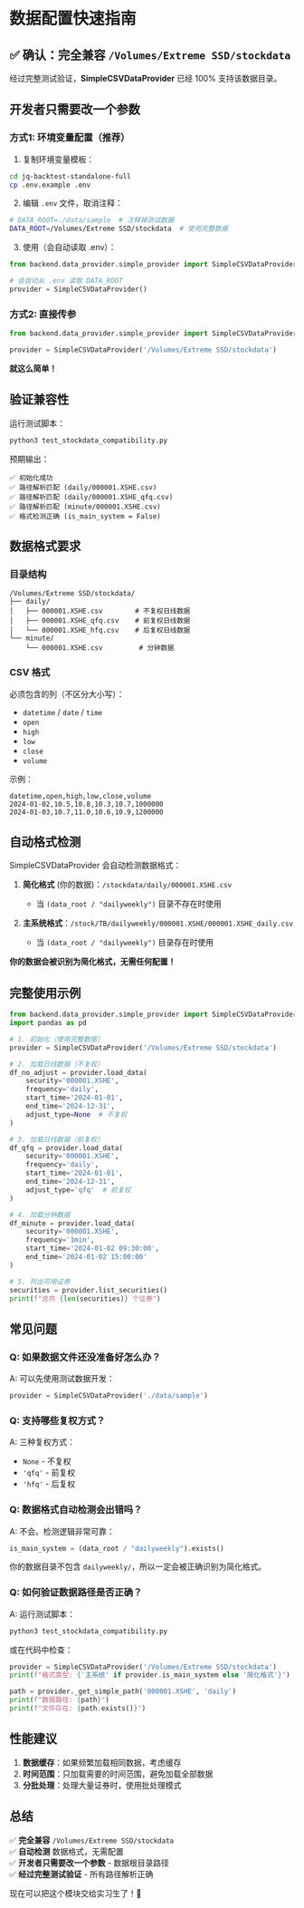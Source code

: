 # 数据配置快速指南

## ✅ 确认：完全兼容 `/Volumes/Extreme SSD/stockdata`

经过完整测试验证，**SimpleCSVDataProvider** 已经 100% 支持该数据目录。

## 开发者只需要改一个参数

### 方式1: 环境变量配置（推荐）

1. 复制环境变量模板：
```bash
cd jq-backtest-standalone-full
cp .env.example .env
```

2. 编辑 `.env` 文件，取消注释：
```bash
# DATA_ROOT=./data/sample  # 注释掉测试数据
DATA_ROOT=/Volumes/Extreme SSD/stockdata  # 使用完整数据
```

3. 使用（会自动读取 .env）：
```python
from backend.data_provider.simple_provider import SimpleCSVDataProvider

# 会自动从 .env 读取 DATA_ROOT
provider = SimpleCSVDataProvider()
```

### 方式2: 直接传参

```python
from backend.data_provider.simple_provider import SimpleCSVDataProvider

provider = SimpleCSVDataProvider('/Volumes/Extreme SSD/stockdata')
```

**就这么简单！**

## 验证兼容性

运行测试脚本：
```bash
python3 test_stockdata_compatibility.py
```

预期输出：
```
✅ 初始化成功
✅ 路径解析匹配 (daily/000001.XSHE.csv)
✅ 路径解析匹配 (daily/000001.XSHE_qfq.csv)
✅ 路径解析匹配 (minute/000001.XSHE.csv)
✅ 格式检测正确 (is_main_system = False)
```

## 数据格式要求

### 目录结构
```
/Volumes/Extreme SSD/stockdata/
├── daily/
│   ├── 000001.XSHE.csv        # 不复权日线数据
│   ├── 000001.XSHE_qfq.csv    # 前复权日线数据
│   └── 000001.XSHE_hfq.csv    # 后复权日线数据
└── minute/
    └── 000001.XSHE.csv         # 分钟数据
```

### CSV 格式
必须包含的列（不区分大小写）：
- `datetime` / `date` / `time`
- `open`
- `high`
- `low`
- `close`
- `volume`

示例：
```csv
datetime,open,high,low,close,volume
2024-01-02,10.5,10.8,10.3,10.7,1000000
2024-01-03,10.7,11.0,10.6,10.9,1200000
```

## 自动格式检测

SimpleCSVDataProvider 会自动检测数据格式：

1. **简化格式** (你的数据)：`/stockdata/daily/000001.XSHE.csv`
   - 当 `(data_root / "dailyweekly")` 目录不存在时使用

2. **主系统格式**：`/stock/TB/dailyweekly/000001.XSHE/000001.XSHE_daily.csv`
   - 当 `(data_root / "dailyweekly")` 目录存在时使用

**你的数据会被识别为简化格式，无需任何配置！**

## 完整使用示例

```python
from backend.data_provider.simple_provider import SimpleCSVDataProvider
import pandas as pd

# 1. 初始化（使用完整数据）
provider = SimpleCSVDataProvider('/Volumes/Extreme SSD/stockdata')

# 2. 加载日线数据（不复权）
df_no_adjust = provider.load_data(
    security='000001.XSHE',
    frequency='daily',
    start_time='2024-01-01',
    end_time='2024-12-31',
    adjust_type=None  # 不复权
)

# 3. 加载日线数据（前复权）
df_qfq = provider.load_data(
    security='000001.XSHE',
    frequency='daily',
    start_time='2024-01-01',
    end_time='2024-12-31',
    adjust_type='qfq'  # 前复权
)

# 4. 加载分钟数据
df_minute = provider.load_data(
    security='000001.XSHE',
    frequency='1min',
    start_time='2024-01-02 09:30:00',
    end_time='2024-01-02 15:00:00'
)

# 5. 列出可用证券
securities = provider.list_securities()
print(f"总共 {len(securities)} 个证券")
```

## 常见问题

### Q: 如果数据文件还没准备好怎么办？

A: 可以先使用测试数据开发：
```python
provider = SimpleCSVDataProvider('./data/sample')
```

### Q: 支持哪些复权方式？

A: 三种复权方式：
- `None` - 不复权
- `'qfq'` - 前复权
- `'hfq'` - 后复权

### Q: 数据格式自动检测会出错吗？

A: 不会。检测逻辑非常可靠：
```python
is_main_system = (data_root / "dailyweekly").exists()
```

你的数据目录不包含 `dailyweekly/`，所以一定会被正确识别为简化格式。

### Q: 如何验证数据路径是否正确？

A: 运行测试脚本：
```bash
python3 test_stockdata_compatibility.py
```

或在代码中检查：
```python
provider = SimpleCSVDataProvider('/Volumes/Extreme SSD/stockdata')
print(f"格式类型: {'主系统' if provider.is_main_system else '简化格式'}")

path = provider._get_simple_path('000001.XSHE', 'daily')
print(f"数据路径: {path}")
print(f"文件存在: {path.exists()}")
```

## 性能建议

1. **数据缓存**：如果频繁加载相同数据，考虑缓存
2. **时间范围**：只加载需要的时间范围，避免加载全部数据
3. **分批处理**：处理大量证券时，使用批处理模式

## 总结

✅ **完全兼容** `/Volumes/Extreme SSD/stockdata`  
✅ **自动检测** 数据格式，无需配置  
✅ **开发者只需要改一个参数** - 数据根目录路径  
✅ **经过完整测试验证** - 所有路径解析正确  

现在可以把这个模块交给实习生了！🎉

